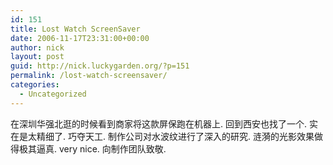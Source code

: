 ```yaml
---
id: 151
title: Lost Watch ScreenSaver
date: 2006-11-17T23:31:00+00:00
author: nick
layout: post
guid: http://nick.luckygarden.org/?p=151
permalink: /lost-watch-screensaver/
categories:
  - Uncategorized
---
```

在深圳华强北逛的时候看到商家将这款屏保跑在机器上. 
回到西安也找了一个. 实在是太精细了. 巧夺天工. 
制作公司对水波纹进行了深入的研究. 涟漪的光影效果做得极其逼真. very nice. 
向制作团队致敬.
